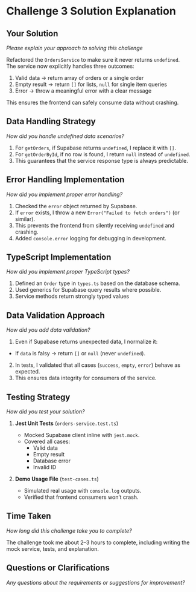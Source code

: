 # Challenge 3 Solution Explanation

## Your Solution
*Please explain your approach to solving this challenge*

Refactored the `OrdersService` to make sure it never returns `undefined`.  
The service now explicitly handles three outcomes:
1. Valid data → return array of orders or a single order
2. Empty result → return `[]` for lists, `null` for single item queries
3. Error → throw a meaningful error with a clear message

This ensures the frontend can safely consume data without crashing.

## Data Handling Strategy
*How did you handle undefined data scenarios?*

1. For `getOrders`, if Supabase returns `undefined`, I replace it with `[]`.  
2. For `getOrderById`, if no row is found, I return `null` instead of `undefined`.  
3. This guarantees that the service response type is always predictable.

## Error Handling Implementation
*How did you implement proper error handling?*

1. Checked the `error` object returned by Supabase.  
2. If `error` exists, I throw a new `Error("Failed to fetch orders")` (or similar).  
3. This prevents the frontend from silently receiving `undefined` and crashing.  
4. Added `console.error` logging for debugging in development.

## TypeScript Implementation
*How did you implement proper TypeScript types?*

1. Defined an `Order` type in `types.ts` based on the database schema.  
2. Used generics for Supabase query results where possible.  
3. Service methods return strongly typed values

## Data Validation Approach
*How did you add data validation?*

1. Even if Supabase returns unexpected data, I normalize it:
  - If `data` is falsy → return `[]` or `null` (never `undefined`).  
2. In tests, I validated that all cases (`success`, `empty`, `error`) behave as expected.  
3. This ensures data integrity for consumers of the service.


## Testing Strategy
*How did you test your solution?*

1. **Jest Unit Tests** (`orders-service.test.ts`)  
   - Mocked Supabase client inline with `jest.mock`.  
   - Covered all cases:
     - Valid data  
     - Empty result  
     - Database error  
     - Invalid ID  

2. **Demo Usage File** (`test-cases.ts`)  
   - Simulated real usage with `console.log` outputs.  
   - Verified that frontend consumers won’t crash.

## Time Taken
*How long did this challenge take you to complete?*

The challenge took me about 2–3 hours to complete, including writing the mock service, tests, and explanation.

## Questions or Clarifications
*Any questions about the requirements or suggestions for improvement?*

